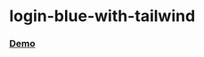 # login-blue-with-tailwind

### [Demo](https://MohamedAbdelrahmanDeveloper.github.io/login-blue-with-tailwind/)
